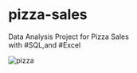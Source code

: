# pizza-sales
 Data Analysis Project for Pizza Sales <br>
 with #SQL,and #Excel

 ![pizza](https://github.com/sherifRoshdy/pizza-sales/assets/77529268/31dda4bf-7569-40a9-8dbb-28b2e99ce8f4)

